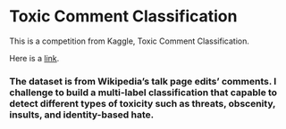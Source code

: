 
<h1> Toxic Comment Classification </h1>
<p>This is a competition from Kaggle, Toxic Comment Classification.</p>
<p>Here is a <a href="https://www.kaggle.com/c/jigsaw-toxic-comment-classification-challenge">link</a>.</p>

<h3>The dataset is from Wikipedia’s talk page edits’ comments. I challenge to build a multi-label classification that capable to detect different types of toxicity such as threats, obscenity, insults, and identity-based hate.</h3>



